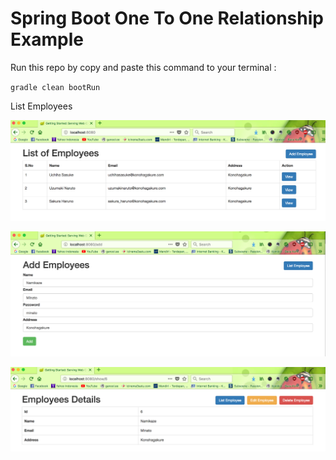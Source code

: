 # Spring Boot One To One Relationship Example

Run this repo by copy and paste this command to your terminal :

`gradle clean bootRun`

List Employees

![List Employees](images/list.png)


![Add Employee](images/add.png)

![Details Employee](images/detail.png)